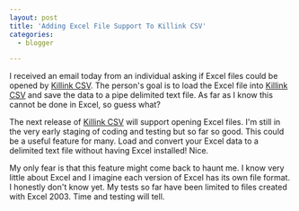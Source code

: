 ```yaml
---
layout: post
title: 'Adding Excel File Support To Killink CSV'
categories:
  - blogger

---
```


I received an email today from an individual asking if Excel files could be opened by [Killink CSV](http://www.killink.com/).  The person's goal is to load the Excel file into [Killink CSV](http://www.killink.com/) and save the data to a pipe delimited text file.  As far as I know this cannot be done in Excel, so guess what?

The next release of [Killink CSV](http://www.killink.com/) will support opening Excel files.  I'm still in the very early staging of coding and testing but so far so good.  This could be a useful feature for many.  Load and convert your Excel data to a delimited text file without having Excel installed!  Nice.

My only fear is that this feature might come back to haunt me.  I know very little about Excel and I imagine each version of Excel has its own file format.  I honestly don't know yet.  My tests so far have been limited to files created with Excel 2003.  Time and testing will tell.
